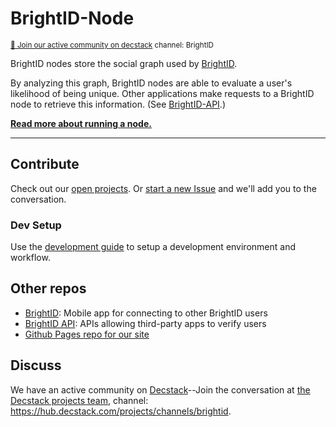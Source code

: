 # BrightID-Node
<sup>[💬 Join our active community on decstack](https://hub.decstack.com/signup_user_complete/?id=wutow3kb6bda5bhptir6aapyfh) channel: BrightID</sup>

BrightID nodes store the social graph used by [BrightID](https://github.com/BrightID/BrightID).

By analyzing this graph, BrightID nodes are able to evaluate a user's likelihood of being unique. Other applications make requests to a BrightID node to retrieve this information.  (See [BrightID-API](https://github.com/BrightID/BrightID-API).)

__[Read more about running a node.](node.md)__

---
## Contribute

Check out our [open projects](https://github.com/BrightID/BrightID-Node/projects).  Or [start a new Issue](https://github.com/BrightID/BrightID-Node/issues) and we'll add you to the conversation.

### Dev Setup

Use the [development guide](https://github.com/BrightID/BrightID-Node/wiki/Development-Guide) to setup a development environment and workflow.

## Other repos
* [BrightID](https://github.com/BrightID/BrightID): Mobile app for connecting to other BrightID users
* [BrightID API](https://github.com/BrightID/BrightID-API):  APIs allowing third-party apps to verify users
* [Github Pages repo for our site](https://github.com/BrightID/BrightID.github.io)

## Discuss

We have an active community on [Decstack](http://decstack.com/)--Join the conversation at [the Decstack projects team](https://hub.decstack.com/signup_user_complete/?id=wutow3kb6bda5bhptir6aapyfh), channel: https://hub.decstack.com/projects/channels/brightid.
